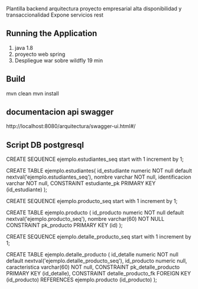 Plantilla backend arquitectura proyecto empresarial alta disponibilidad y transaccionalidad
Expone servicios rest

## Running the Application

1. java 1.8
2. proyecto web spring
3. Despliegue war sobre wildfly 19 min

## Build

mvn clean
mvn install


## documentacion api swagger
http://localhost:8080/arquitectura/swagger-ui.html#/


## Script DB postgresql
CREATE SEQUENCE ejemplo.estudiantes_seq
start with 1
increment by 1;

CREATE TABLE ejemplo.estudiantes(
id_estudiante          numeric  NOT null default nextval('ejemplo.estudiantes_seq'),
nombre                 varchar  NOT null,
identificacion       varchar  NOT null,
CONSTRAINT estudiante_pk PRIMARY KEY (id_estudiante)
);


CREATE SEQUENCE ejemplo.producto_seq
start with 1
increment by 1;

CREATE TABLE ejemplo.producto (
    id_producto      numeric  NOT null default nextval('ejemplo.producto_seq'),
    nombre  varchar(60) NOT NULL
    CONSTRAINT pk_producto PRIMARY KEY (id)
);

CREATE SEQUENCE ejemplo.detalle_producto_seq
start with 1
increment by 1;

CREATE TABLE ejemplo.detalle_producto (
    id_detalle      numeric  NOT null default nextval('ejemplo.detalle_producto_seq'),
	id_producto     numeric  null,
	caracteristica  varchar(60) NOT null,
	CONSTRAINT pk_detalle_producto PRIMARY KEY (id_detalle),
	CONSTRAINT detalle_producto_fk FOREIGN KEY (id_producto) REFERENCES ejemplo.producto (id_producto)
);